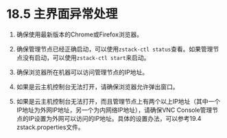 # 18.5 主界面异常处理

1. 确保使用最新版本的Chrome或Firefox浏览器。

2. 确保管理节点已经正确启动，可以使用`zstack-ctl status`查看。如果管理节点没有启动，可以使用`zstack-ctl start`来启动。

3. 确保浏览器所在机器可以访问管理节点的IP地址。

4. 如果是云主机控制台无法打开，请确保浏览器允许弹出窗口。

5. 如果是云主机控制台无法打开，而且管理节点上有两个以上IP地址（其中一个IP地址为外网IP地址，另一个为内网络IP地址），请确保VNC Console管理节点的IP设置为外网可以访问的IP地址。具体的设置办法，可以参考19.4 zstack.properties文件。

